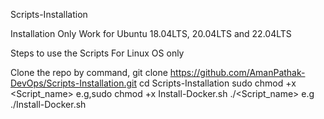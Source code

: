Scripts-Installation

Installation Only Work for Ubuntu 18.04LTS, 20.04LTS and 22.04LTS

Steps to use the Scripts For Linux OS only

Clone the repo by command, git clone https://github.com/AmanPathak-DevOps/Scripts-Installation.git
cd Scripts-Installation
sudo chmod +x <Script_name> e.g,sudo chmod +x Install-Docker.sh
./<Script_name> e.g ./Install-Docker.sh
